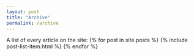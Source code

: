 ```yaml
---
layout: post
title: "Archive"
permalink: /archive
---
```


A list of every article on the site:
{% for post in site.posts %}
  {% include post-list-item.html %}
{% endfor %}